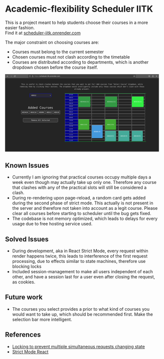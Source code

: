 # Academic-flexibility Scheduler IITK

This is a project meant to help students choose their courses in a more easier fashion.  
Find it at [scheduler-iitk.onrender.com](https://scheduler-iitk.onrender.com/)

The major constraint on choosing courses are:

- Courses must belong to the current semester
- Chosen courses must not clash according to the timetable
- Courses are distributed according to departments, which is another dropdown chosen before the course itself.

![preview](./assets/preview.png)

## Known Issues

- Currently I am ignoring that practical courses occupy multiple days a week even though may actually take up only one. Therefore any course that clashes with any of the practical slots will still be considered a clash.
- During re-rendering upon page-reload, a random card gets added during the second phase of strict mode. This actually is not present in the server and therefore not taken into account as a legit course. Please clear all courses before starting to scheduler until the bug gets fixed.
- The codebase is not memory optimized, which leads to delays for every usage due to free hosting service used.

## Solved Issues

- During development, aka in React Strict Mode, every request within render happens twice, this leads to interference of the first request processing, due to effects similar to state machines, therefore use blocking locks
- Included session-management to make all users independent of each other, and have a session last for a user even after closing the request, as cookies.

## Future work

- The courses you select provides a prior to what kind of courses you would want to take up, which should be recommended first. Make the selection bar more intelligent.

## References

- [Locking to prevent multiple simultaneous requests changing state](https://stackoverflow.com/questions/43999611/flask-suspend-other-requests-while-a-certain-one-is-being-handled)
- [Strict Mode React](https://stackoverflow.com/questions/68914256/react-request-to-api-trigger-two-times-the-then-block-the-request-is-sended-tw)
